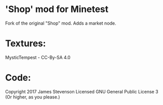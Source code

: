 'Shop' mod for Minetest
================================
Fork of the original "Shop" mod. 
Adds a market node.



Textures:
===============
MysticTempest - CC-By-SA 4.0


Code:
======================
Copyright 2017 James Stevenson
Licensed GNU General Public License 3
(Or higher, as you please.)
